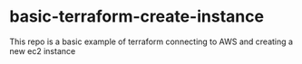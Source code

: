 # basic-terraform-create-instance

This repo is a basic example of terraform connecting to AWS and creating a new ec2 instance
